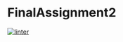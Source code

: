 # FinalAssignment2
[![linter](https://github.com/<SophiaSamera>/<FinalAssignment2>/workflows/linter/badge.svg)](https://github.com/marketplace/actions/super-linter)
